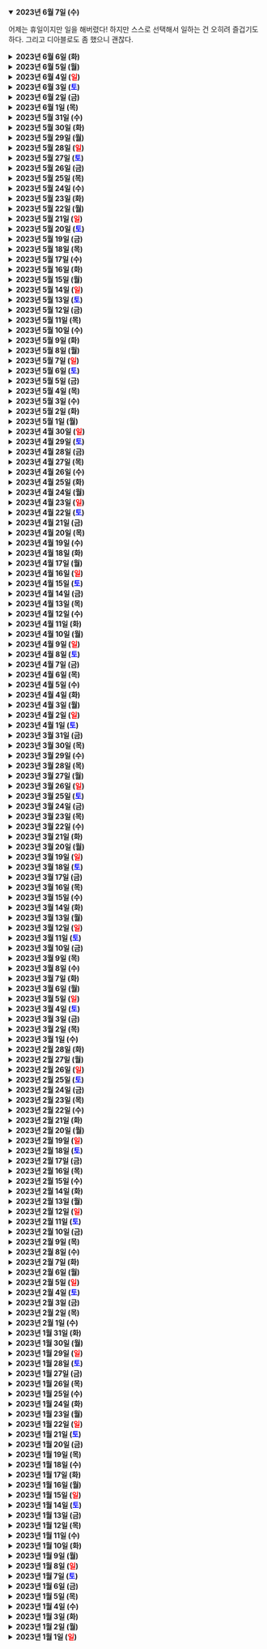 <details open>
    <summary><b>2023년 6월 7일 (수)</b></summary>
        <p>어제는 휴일이지만 일을 해버렸다! 하지만 스스로 선택해서 일하는 건 오히려 즐겁기도 하다. 그리고 디아블로도 좀 했으니 괜찮다.</p>
</details>
<details>
    <summary><b>2023년 6월 6일 (화)</b></summary>
        <p>애플 WWDC 2023 소감</p>
        <ol>
            <li>macos Sonoma가 가장 기대된다. 바탕화면에 위젯을 깔아놓을 수 있다니 드디어 바람이 이루어졌다!</li>
            <li>iOS와 iPad 모두 위젯 기능이 크게 강화되었다. 이제 기기에서 앱을 실행하는 일이 점점 사라지고, 위젯으로 바로바로 해결하는 것이 대세로 가는 듯. 필요한 기능만 쏙쏙 골라 개인화하는 형태가 자리 잡고 있다.</li>
            <li>VisionPro에 대해서는 아직 잘 모르겠다. 아마 애플워치와 비슷한 길을 걷게 되지 않을까? 멋지고, 갖고 싶고 매력적이지만, 정작 필요하지는 않은 제품. 그래도 기대는 된다.</li>
            <li>맥북에어 15인치 모델은... M2칩+가성비인 점이 끝내주지만 15인치는 들고 다니기 너무 크다.</li>
            <li>애플워치와 애플TV는 원래 안 쓰는 제품들이니 패스.</li>
            <li>에어팟의 적응형 오디오가 신기하다. 자전거 벨소리 같이 '들어야하는' 소리는 들리고, 송풍기 소리처럼 듣기 싫은 소리는 차단해준다. 마법!</li>
            <li>M2 울트라칩은 분명 괴물 of 괴물이겠지? 언젠가 한 번 경험해보고 싶기는 하다. 거의 1,000만 원 가까이 써야 하지만.</li>
        </ol>
</details>
<details>
    <summary><b>2023년 6월 5일 (월)</b></summary>
        <p>🎮 스트리트파이터 6 - 주말 내내 신나게 즐겼다. 스트리트파이터2 시리즈 이후로 가장 대중적이면서도 긴장감 넘치는 작품이지 않을까 싶다!</p>
        <ol>
            <li>근본 캐릭터 8명이 모두 등장하는 것이 마음에 든다. 새 디자인도 과거가 그립지 않을 정도로 잘 만들어졌다.</li>
            <li>새 캐릭터들도 개성 넘친다. 특히 마리사라는 캐릭터가 유니크하고 멋지다.</li>
            <li>힙합 음악을 메인 장르로 택한 것은 탁월했다. 그라피티 테마도 어울린다.</li>
            <li>대전하는 맛이 감칠맛 난다. '이해하기 쉽지만 숙련되기는 어려운'을 높은 완성도로 구현해냈다.</li>
            <li>시각효과, 음향, 연출이 모두 적절하다. 대전 상황을 전혀 방해하지 않는다.</li>
            <li>과거의 유산을 한 단계 끌어올린 작품 중 최고의 모범사례가 아닐까?</li>
        </ol>
</details>
<details>
    <summary><b>2023년 6월 4일 (<text style="color:red">일</text>)</b></summary>
        <p>📖 디커플링 - 세상을 뒤엎는 건 기술이 아니라 비즈니스 모델이라는 점. 그리고 늘 고객의 욕구를 들여봐야한다는 점을 되짚어 주는 책.</p>
</details>
<details>
    <summary><b>2023년 6월 3일 (<text style="color:blue">토</text>)</b></summary>
        <p>다같이 모여 하하호호하는, 하지만 그 이상의 의미는 없는 관계는 조금씩 줄이고 있다. 나는 단순히 친한 사람들을 원하지 않는다. 함께 발전하는 부족(部族)을 원한다.</p>
        <p>주변에 그런 사람들이 거의 없지만 있긴 하다. 그들과의 관계를 더욱 단단히 하고 싶다. 그러기 위해 필요한 것은 더 자주 만나는 것이 아니다. 늘 발전하려고 노력할뿐만 아니라, 서로의 개성에서 끊임없이 배우려는 사람이어야만 한다. 정과 익숙함만으로는 안 된다. 서로를 오그라들 정도로 솔직하게 격려하고 지적해야한다.</p>
</details>
<details>
    <summary><b>2023년 6월 2일 (금)</b></summary>
        <ol>
            <li>더워!!! 벌써...?</li>
            <li>게임도 좋지만... 일단 내일은 등산!</li>
        </ol>
</details>
<details>
    <summary><b>2023년 6월 1일 (목)</b></summary>
        <p>스트리트파이터6, 디아블로4를 구입했다. 6월은 게임 좀 하겠구만.</p>
</details>
<details>
    <summary><b>2023년 5월 31일 (수)</b></summary>
        <p>업무 실수로 인해 대표에게 혼이 났는데, 과거만큼 마음에 상처가 되지 않았다. 조코 윌링크가 말한 극한의 오너십, 데이비드 고긴스의 Get the fuck over it, move past it을 떠올리며 개인적인 공격으로 받아들이지 않으려 하니 큰 도움이 되었다.</p>
        <p>그냥 뭔가가 잘못된 것이고, 난 그 잘못을 수정했고, 다음 업무로 넘어가면 되는거다.</p>
</details>
<details>
    <summary><b>2023년 5월 30일 (화)</b></summary>
        <p>🎬 크리드 - 나는 영화 '록키'를 보고 자란 세대가 아니지만, 그런 내가 봐도 충분히 즐길 수 있는 작품이었다. 중간에 유치장 장면에서는 눈물도 꽤 났다. 감동적이고 깔끔한 복싱 영화. '록키' 설정을 조금 알고 보면 더 재밌다.</p>
        <p>🎬 무사 쥬베이 - 순수 엔터테인먼트. 심플한 스토리와 액션이 딱 좋았다.</p>
</details>
<details>
    <summary><b>2023년 5월 29일 (월)</b></summary>
        <ol>
            <li>어제는 6시간 이상 운전하여 집에 왔다. 비와 안개가 자욱한 도로였지만, 전혀 긴장되지 않았다. 렌트카 반납도 무사히했고, 모든게 깔끔.</li>
            <li>비가 오기 전에 달리고 오자.</li>
            <li>오늘은 글을 쓰고 그림을 그리자. 가계부를 정리하자.</li>
            <li>영화를 몇 개 봐야겠다.</li>
        </ol>
</details>
<details>
    <summary><b>2023년 5월 28일 (<text style="color:red">일</text>)</b></summary>
        <p>어제는 강행군이었다.</p>
        <ul>
            <li>약 2시에 함안 무진정 호수에 도착. 주차대란으로 정신 나갈뻔.</li>
            <li>본격 축제는 7시 시작이어서 약 5시간을 보내야하는 상황. 책을 가져가서 다행이었음.</li>
            <li>푸드트럭 줄의 기본 대기시간이 30분이라 기회는 그냥 1번 뿐이었다. 아이스아메리카노, 아이스 히비스커스, 소떡소떡.</li>
            <li>화장실 줄도 30분~1시간 대기여서 그냥 포기.</li>
            <li>날씨는 다행히 선선한 바람이 부는 흐린 날이라, 낙화놀이를 보기엔 이상적이었다.</li>
            <li>7시 예정인 낙화놀이가 5시 시작으로 변경됨. 사람이 워낙 많이 몰려 안전사고가 일어날까봐 내린 조치였다.</li>
            <li>낙화놀이는 불씨가 떨어지는 걸 즐기는 축제라, 해가 떨어지고 어두워야 예쁘다. 그러나 안전사고를 우려해 5시부터 점화를 시작.</li>
            <li>덕순이와 나의 위치는 언덕위 좁은 공간. 모두가 콩나물 시루였다.</li>
            <li>그러다 밝은 대낮의 낙화놀이는 역시 좀 아니라고 느꼈는지, 점화를 중단하고 7시에 재개하겠다는 발표가 있었음. 일부는 허탈, 일부는 환호. 나의 기분도 반반이었음.</li>
            <li>7시까지 콩나물 시루상태 지속. 중간에 앉기는 했지만 정말 좁았다.</li>
            <li>7시즈음하여 점화 시작. 점화해야할 낙화가 워낙 많아 불을 다 붙이는데만 1시간 가까이 걸렸다.</li>
            <li>불씨가 떨어지는 게 보이기는 하는데 엄청 미미하여 '뭐지?' 같은 불안감 엄습.</li>
            <li>하지만 점화하는 아저씨들이 어리둥절하는 모습을 보이지 않았기 때문에 일단 믿음.</li>
            <li>8시가 넘어가고 어둑어둑해지자 낙화놀이의 아름다움이 보이기 시작. 불씨가 꽃가루처럼 날아가기도 하고, 파도처럼 넘실대기도 한다.</li>
            <li>시간이 지나면서 무진정 호수 일대가 파도치는 불씨로 꽉 차게 된다. 장관. 아름다웠다. 닥터 스트레인지가 포털을 열 때 생기는 불씨들이 호수 전체를 뛰어다니는 모습.</li>
            <li>다리도 아프고 목도 마른 상태였지만, 불꽃의 파도에 몰입했다. 기다린 보람이 있었다.</li>
            <li>9시즈음 행사 종료. 다행히 안전사고 없이 무사히 마무리되었다.</li>
            <li>드디어 화장실 타임. 주차해놓은 함안역까지 걸어가 화장실에 갔지만... 덕순이의 여자화장실 대기시간 30분. 남자화장실은 줄 없음.</li>
            <li>각자 화장실 해결하고 드디어 숙소로 출발했지만... 만 명이 넘는 인파가 주차장을 빠져나가려고 하니 당연히 지옥 정체.</li>
            <li>어찌어찌하여 밤 11시에 숙소 도착. 편의점에서 삼각김밥 사서 간단히 요기. 더운물 샤워로 피로회복.</li>
            <li>급한 업무 알림이 와서 슬랙 메시지 확인. 업무 시작.</li>
            <li>자정이 되서 업무 마무리.</li>
            <li>쓰러져 잠.</li>
        </ul>
</details>
<details>
    <summary><b>2023년 5월 27일 (<text style="color:blue">토</text>)</b></summary>
        <ol>
            <li>마산 바다의 짠내가 시큼하고 좋다.</li>
            <li>바다 보면서 아침도 먹고, 운동도 하자.</li>
            <li>Arc 브라우저의 신기능이 너무 파괴적이고 매력적이다. 'Make your own internet'이라니 문구 참 잘 지었다.</li>
        </ol>
</details>
<details>
    <summary><b>2023년 5월 26일 (금)</b></summary>
        <p>어제는 약 15시간 일한듯 싶다. 에너지를 모두 써버렸지만, 그래도 할 건 다 해냈다. 기쁘다. 오늘은 덕순이와 함안으로 여행을 간다.</p>
</details>
<details>
    <summary><b>2023년 5월 25일 (목)</b></summary>
        <p>사내도서관이 문을 닫아서 슬프다.</p>
</details>
<details>
    <summary><b>2023년 5월 24일 (수)</b></summary>
        <ol>
            <li>가디언즈 오브 갤럭시3 3회차를 봤는데, 역시나 재밌었다. 새롭게 발견하는 요소가 계속 있었다. 전혀 지루하지 않았다. 멋진 이야기.</li>
            <li>몰입하자. 몰입!</li>
            <li>내 안의 찌질한 모습에게 이름을 붙여줘야하는데 뭐라고 붙여야할지 고민 중.</li>
            <li>수염을 순방향으로 깎아보자.</li>
        </ol>
</details>
<details>
    <summary><b>2023년 5월 23일 (화)</b></summary>
        <p>돈의 역사에 대한 수업을 들었는데 꿀잼. 기본 회계도 꿀잼.</p>
</details>
<details>
    <summary><b>2023년 5월 22일 (월)</b></summary>
        <p>🎮 라이즈 오브 더 툼 레이더 - 클리셰로 가득한 게임인데 그 클리셰가 워낙 뛰어나게 엮여있어 지루할 틈이 없었다. 클리셰가 잘 작동하려면 '얼마나 실감 나느냐'가 핵심인 것 같다. 예측 가능한 이야기였지만 워낙 실감 나니 빠져들었다. 그리고 한국어 더빙인 점이 최고.</p>
</details>
<details>
    <summary><b>2023년 5월 21일 (<text style="color:red">일</text>)</b></summary>
        <p>달리기는 거의 5년 만인 듯?</p>
        <ul>
            <li>약 7km 뛴 것 같다.</li>
            <li>중간에 2분 정도 걷긴 했지만 할만했다!</li>
            <li>다음에는 허벅지 스트레칭 제대로 하고 달리면 더 괜찮을 듯.</li>
            <li>기록을 조금씩 줄여보자.</li>
        </ul>
</details>
<details>
    <summary><b>2023년 5월 20일 (<text style="color:blue">토</text>)</b></summary>
        <p>달리기 트레이닝을 조금씩 해볼 계획.</p>
</details>
<details>
    <summary><b>2023년 5월 19일 (금)</b></summary>
        <p>노카페인 챌린지를 함께할 동료를 한 명 얻었다. 같이 하니 모멘텀이 생겨 좋다.</p>
</details>
<details>
    <summary><b>2023년 5월 18일 (목)</b></summary>
        <p>반팔만 입고 다녀도 충분하다니!</p>
</details>
<details>
    <summary><b>2023년 5월 17일 (수)</b></summary>
        <p>어제는 숙취가 있어서 쉬엄쉬엄 일하려고 했는데 그럴 수 없었다. 역시 고통은 한꺼번에 몰아쳐야 제 맛.</p>
</details>
<details>
    <summary><b>2023년 5월 16일 (화)</b></summary>
        <p>정말 멋진 사람들. 크으.</p>
</details>
<details>
    <summary><b>2023년 5월 15일 (월)</b></summary>
        <p>나는 흐리고 으슬으슬한 정도의 날씨가 좋다. 하지만 이제 본격적으로 더워지려나보다.</p>
</details>
<details>
    <summary><b>2023년 5월 14일 (<text style="color:red">일</text>)</b></summary>
        <p>푹 잤다. 상쾌!!</p>
</details>
<details>
    <summary><b>2023년 5월 13일 (<text style="color:blue">토</text>)</b></summary>
        <p>📖 아날로그의 반격 - 디지털 만능주의인 현시점에서 읽으니 신선함이 가득. 사람이 아날로그를 벗어날 수 없는 것은, 사람 그 자체가 아날로그이기 때문이다. 디지털의 대부분은 아날로그의 시뮬레이션이다.</p>
        <ul>
            <li>아날로그 잡지는 디지털 잡지와 다르게 '완독의 충만감'과 '우연'을 제공한다. 옛날보다 쇠퇴할지언정 사라지지는 않을 것이다. 그리고 어떤 잡지는 크게 성장하고 있다.</li>
            <li>기성세대에게 필름 카메라는 그저 구시대의 유물이지만, 자라나는 세대에는 '사진을 찍으며 놀 수 있는 장난감'으로 받아들여진다.</li>
            <li>불완전성에는 매력이 있으며, 디지털에서는 이 매력을 찾아볼 수 없다.</li>
            <li>"디지털에 더 많이 노출된 세대일수록 디지털 테크놀로지에 매력을 덜 느꼈다." 어린 세대이니까 오히려 아날로그에서 신선함을 느낄 수 있다.</li>
            <li>아날로그에는 반드시 마찰이 발생하고, 마찰은 관계성을 낳는다. 관계성은 머신러닝과 알고리즘을 뛰어넘는다.</li>
            <li>디지털 시대의 사람들은 외롭다. 사람들은 친구도 원하지만 커뮤니티를 원한다. 오프라인에서 함께 웃고 떠들 수 있는 커뮤니티를 원한다.</li>
            <li>경제적 효과로만 보면 디지털이 아날로그를 늘 압도할 것이다. 하지만 정서면에서는 아날로그의 승리.</li>
            <li>아날로그의 단점은 그것이 무겁고, 공간을 차지하며 귀찮다는 것이다. 그것이 '해결해야 할 문제'라면 디지털 전환이 유리할 것이고, '느끼고 즐기고 싶은 것'이라면 아날로그 형태가 알맞을 것이다.</li>
        </ul>
        <p>나는 원래 아날로그 형태에 큰 가치를 두지 않던 사람이다. 아마 디지털의 힘과 속도에 매료되어서 그랬던 것 같다. 지금도 물건을 집에 들이는 것은 그다지 좋아하지 않는다. 공간을 차지하고 나의 정신을 흩트려놓는 것이 싫기 때문이다. 하지만 책은 웬만하면 종이 도서로 읽으려고 하며, 메모도 종이에 하는 것이 좋다(설령 이후에 디지털로 옮기더라도).</p>
        <p>디지털이냐 아날로그냐 분리해서 생각하는 것 자체가 무의미하다고 느낀다. 더 알맞은 형태로 활용하면 그만이다. 과거의 (디지털 만세를 외칠 때의) 모습을 반성한다. 둘은 공존할 수밖에 없으며 공존하는 것이 가장 좋다.</p>
</details>
<details>
    <summary><b>2023년 5월 12일 (금)</b></summary>
        <p>대한민국 PS 트로피 순위 1000위 안쪽으로 들어왔다! 그런데 1000위 안쪽으로 들어오니 확실히 순위 올라가는 게 점점 힘들어지고 있음.</p>
</details>
<details>
    <summary><b>2023년 5월 11일 (목)</b></summary>
        <ol>
            <li>찬물 샤워에 많이 익숙해졌다. 더 이상 덜덜 떨리지 않게 되었음. 다만 면도할 때는 따뜻한 물로 적신 다음에 해야 상처가 나지 않는다.</li>
            <li>어제는 무심코 커피를 한 잔 마셔버렸다. 다시 정신차린다.</li>
        </ol>
</details>
<details>
    <summary><b>2023년 5월 10일 (수)</b></summary>
        <p>🎬 엑스 마키나 - 개봉 당시에 보고 싶었지만 거진 10년이 지난 지금에서야 봤다. AI 시대인 지금의 눈으로 보면 SF적인 측면이 많지만, 그래도 생각할 거리는 있다. 그리고 엔딩에 씁쓸한 맛이 있어 마음에 들었다.</p>
</details>
<details>
    <summary><b>2023년 5월 9일 (화)</b></summary>
        <p>📖 어떻게 죽을 것인가 - 미국의 아툴 가완디라는 외과 의사가 쓴, 제목 그대로 어떻게 죽을 것인가에 대한 책. 제목만 보고 골랐는데, 예상외로 나에게 큰 감명을 주었고 배울 점이 많았다. '병은 무조건 고쳐야 하는 것이 아닐 수 있다'는 관점이 나에게 없었기 때문이다.</p>
        <ul>
            <li>현대 의학이 발전하면서, 갑작스럽게 죽음을 맞는 비율이 크게 줄었다.</li>
            <li>그러나 동시에, 병원 치료로 고통받으며 죽어가는 비율도 크게 늘었다.</li>
            <li>과연 온몸을 희생시켜 가면서까지 치료에 집착하다가 죽는 것이 올바른 방향인가에 대해 논의하는 책이다.</li>
            <li>단순히 '존엄사에 대해 찬성하는가 반대하는가'에 대한 문제가 아닌 것 같다. 약물이나 산소호흡기를 떼어 존엄사를 택하더라도, 그 존엄사까지 이르는 과정을 어떻게 만들어나갈 것인지도 생각해놓아야 한다.</li>
            <li>예를 들어 내가 걷기 힘들어하는 노인이라고 치자. 이 때, 강제로 휠체어에 앉혀 무릎을 보호할 것인가, 아니면 내 의지대로 걷다가 넘어져 무릎이 깨질 것인가? 의외로 후자를 선택하는 노인이 적지 않다는 것에 놀랐다.</li>
            <li>결국 우리는 늙어서도 삶에 대한 주도권을 놓고 싶지 않은 듯하다. 무릎이 깨지더라도 내 의지로 걷다가 깨지는 것은 감당할 수 있다는 것이다. 노인이라고 해서 (안전이라는 명분 아래) 모든 걸 통제당하는 삶에 순응하리라는 생각은 맞지 않는 듯하다. 넋이 나간채로 오래 살기보다는, 짧더라도 의미 있고 보람차게 살고 싶은 듯하다.</li>
            <li>나 또한 같은 마음이다. 내 무릎은 나 스스로가 판단하고 계획해 보호하고 싶다. 역시 강제당하는 것은 싫다.</li>
            <li>큰 병에 걸렸을 때, 회복이 힘들다고 판단될 때 어떤 결단을 내릴 것인지 미리미리 정해놔야겠다는 생각이 들었다. 그렇지 않으면 우왕좌왕 당황하게 되며, 내가 원하는 방향과 정반대의 형태로 죽음을 맞이할 수도 있다.</li>
            <li>죽음과 관련된 이야기는 아니지만, 이 책을 읽고 나서 하나 깨달은 것이 있다. 다른 사람의 조언, 참견, 오지랖, 잔소리가 왜 그렇게 듣기 싫은지에 대한 이해다. 결국 삶의 주도권을 빼앗기기 싫은 것이다. 자율성을 침해받고 싶지 않은 것이다. 설령 내가 잘못된 방향으로 나가고 있을지언정, 그 주도권을 뺏기는 것만큼은 죽도록 싫은 것이다.</li>
            <li>옛날 만화영화의 악당들이 하나같이 '세계정복'을 외쳤던 것도, 어린이들이 그 목표에 대해 의문을 품지 않았던 것도 '내 마음대로 하고 싶다'라는 자율성은 본능적으로 납득되기 때문이 아닐까.</li>
            <li>그러니 남들에게 조언하는 것은 생각하는 것보다 더 조심스러워야 하는 행위라고 느꼈다. 조언을 하는 것도 그 조언을 받아들일 준비가 된 사람에게만 효과적일 것이다. 그렇지 않은 사람에게 남들의 조언은 '내 자율성을 침해하는 행위' 그 이상 그 이하도 아닐 것이다.</li>
        </ul>
</details>
<details>
    <summary><b>2023년 5월 8일 (월)</b></summary>
        <p>게임에 '요약 플레이' 기능을 넣으면 어떨까 생각해 봤다. 아이디어를 정리해서 각각 브런치와 레딧에 업로드했고, 덕순이에게는 대면으로 설명을 해봤다. 브런치에서는 좋아요가 여러 개 달린 것 외에는 큰 반응은 없다. 레딧에서는 '정말 바보 같은 아이디어네'라는 댓글이 2개 달렸다. 덕순이는 이 아이디어를 무척 좋아했으며, 기꺼이 돈을 낼 의사가 있음을 밝혔다.</p>
        <p>'요약 플레이' 기능을 탑재하는 게임들이 몇 년 안에 나올 것 같은 예감이 든다.</p>
</details>
<details>
    <summary><b>2023년 5월 7일 (<text style="color:red">일</text>)</b></summary>
        <ul>
            <li>어제는 예정에 없었지만 가디언즈 오브 갤럭시 vol. 3를 두 번째로 봤다. 2회차임에도 불구하고 또다시 눈물이 그렁그렁.</li>
            <li>머리를 깎자.</li>
            <li>부모님들과 점심식사.</li>
            <li>물을 많이 마시자.</li>
        </ul>
</details>
<details>
    <summary><b>2023년 5월 6일 (<text style="color:blue">토</text>)</b></summary>
        <p>오늘은...</p>
        <ul>
            <li>글을 쓰자.</li>
            <li>그림을 그리자.</li>
            <li>분리수거를 하자.</li>
            <li>여행 계획을 세우자.</li>
        </ul>
</details>
<details>
    <summary><b>2023년 5월 5일 (금)</b></summary>
        <ol>
            <li>오늘은 쉬는 날! 친구들과 막걸리 먹기로 했...으나 비가 많이 온다고 해서 취소.</li>
            <li>🎬 가디언즈 오브 갤럭시 VOL. 3 - 명작까지의 느낌은 아니었지만, 그래도 '이게 마블이지' 정도의 느낌은 받을 수 있었다. 가오갤 시리즈가 유쾌하고 감동이고 성대하게 잘 마무리되었다는 느낌. 그리고 로켓의 과거 이야기가 가슴을 팍 찔렀다.</li>
        </ol>
</details>
<details>
    <summary><b>2023년 5월 4일 (목)</b></summary>
        <ol>
            <li>이제 아침 샤워는 찬물이다.</li>
            <li>규율이 핵심이다.</li>
        </ol>
</details>
<details>
    <summary><b>2023년 5월 3일 (수)</b></summary>
        <p>형이 적극적으로 다양한 즐거움을 찾아다니는 사람이 되어 좋다.</p>
</details>
<details>
    <summary><b>2023년 5월 2일 (화)</b></summary>
        <ol>
            <li>종합소득세 신고 완료.</li>
            <li>다음은 노카페인 챌린지 간다.</li>
        </ol>
</details>
<details>
    <summary><b>2023년 5월 1일 (월)</b></summary>
        <p>🎮 호라이즌 포비든 웨스트: 버닝 쇼어스 - 호라이즌2의 DLC. 그래픽이 너무 아름다웠고, 탐험의 재미가 쏠쏠했다. 빌런 스토리는 좀 뻔해서 지루했다. 캐릭터들은 현실감이 넘치는 대신 (캐릭터로서의 과장성이 부족해서인지) 매력도는 높지 않았다. 적당히 즐거웠음!</p>
</details>
<details>
    <summary><b>2023년 4월 30일 (<text style="color:red">일</text>)</b></summary>
        <ul>
            <li>오래된 서류와 명함은 버린다. 중요한 서류라면 스캔해놓는다.</li>
            <li>받은 청접장들도 정리한다.</li>
            <li>사서 즐겁게 읽었지만 더 이상 와닿지 않는 책들은 판매한다.</li>
            <li>사용하지는 않지만 괜찮은 전자제품은 모두 팔아버린다.</li>
            <li>팔기도 버리기도 애매한 잡동사니는 한 가방에 담아 당근마켓에 무료로 나눔한다.</li>
            <li>버리기 아깝지만 절대 먹지 않는 것들은 버린다. 제품 포장되어 있는 녀석들은 당근마켓에 무료로 나눔한다.</li>
            <li>필요 이상으로 많은 소모품(물티슈 등)은 당근마켓에 무료로 나눔한다.</li>
            <li>더 이상 몸에 맞지 않는 옷들은 정리한다.</li>
            <li>선물로 받았는데 절대 사용하지 않거나, 더 이상 감흥이 없는 것들은 (충분히 즐겼으니) 미련없이 버린다.</li>
            <li>사용하지 않지만 멀쩡한 옷걸이들은 세탁소에 갖다준다.</li>
            <li>휘갈긴 메모 중에 쓸만한 것들은 디지털로 옮기고, 나머지는 버린다.</li>
        </ul>
</details>
<details>
    <summary><b>2023년 4월 29일 (<text style="color:blue">토</text>)</b></summary>
        <p>🎮 Lara Croft GO - 툼레이더 시리즈의 주인공 라라 크로프트를 중심으로 하는 퍼즐게임(?). 바둑판처럼 짜여진 스테이지에서 머리를 써서 퍼즐을 풀어내 유물을 찾아내는 게임이다. 소소하게 재밌었음.</p>
</details>
<details>
    <summary><b>2023년 4월 28일 (금)</b></summary>
        <p>"정체가 불쾌한만큼 동적인 것은 매력적이다."</p>
</details>
<details>
    <summary><b>2023년 4월 27일 (목)</b></summary>
        <p>좋은 사람과 이야기하면서 힘을 얻었다.</p>
</details>
<details>
    <summary><b>2023년 4월 26일 (수)</b></summary>
        <p>📖 모르면 치과 마케팅 절대 하지마라! - </p>
        <p>제목 어그로에 끌려 읽은 책. 치과 마케팅은 다른 마케팅이랑 어떻게 다른가에 대한 의문이 조금 풀렸다.</p>
        <ul>
            <li>병원도 온라인 마케팅은 무조건 해야 한다. 모든 환자들은 병원을 가기 전에 검색한다.</li>
            <li>병원 광고에 대한 규제는 생각보다 까다롭다. 예를 들어 병원 방문 후기는 OK지만, 시술 후기는 규제에 걸린다. 병원 방문 포스팅에서 정작 시술 이야기는 안 하고 '인테리어가 깔끔해요' '원장님이 친절하세요' 같은 이야기만 하는 것은 이 이유 때문.</li>
            <li>치과에게 있어 어린이는 장기 매출원(계속 같은 치과 다님), 노인은 대형 매출원(임플란트)</li>
            <li>아파트 엘리베이터 거울 광고가 의외로 꿀이다. 주민의 48%가 '거울 광고를 본다'라고 답한 설문조사가 있다.</li>
            <li>SNS도 좋지만 그래도 국내는 아직 블로그 마케팅이 꼭 필요하다.</li>
            <li>병원 이름이 (신뢰성이 담긴 정보와 함께) 최대한 많이 노출되면 최고.</li>
            <li>그러나 원장님 자체가 (유튜브 채널, 인스타, TV 출연 등을 통해) 브랜드가 되면 더 최고.</li>
            <li>의사들도 마케팅 공부해야 하는 시대다.</li>
        </ul>
</details>
<details>
    <summary><b>2023년 4월 25일 (화)</b></summary>
        <ol>
            <li>호라이즌2 DLC 하기.</li>
            <li>봄 알레르기 때문에 안과 진료 받은 것 보험 처리하기.</li>
            <li>책 읽기.</li>
            <li>"Who's gonna carry the boats... and the logs!?"</li>
        </ol>
</details>
<details>
    <summary><b>2023년 4월 24일 (월)</b></summary>
        <p>🎬 영화 테트리스 - 예상치 못한 내용으로 가득한 작품. 테트리스는 미국의 자본주의와 소련의 공산주의가 크게 충돌하던 1980년대에 개발된 소련제 게임이다. 소련에서 만들어졌기 때문에 테트리스는 단순히 게임 상품이 아니었다. '국가의 지식이자 재산'이었다. 따라서 이를 해외에 판매하는 것은 국가가 개입되지 않으면 안 되는 일이었고, 영화는 이 게임의 판매권을 두고 둘러싼 온갖 역경, 배신, 거짓말, 정치를 다룬다. 동시에 게임에 대한 사랑과 순수함도 보여준다.</p>
        <p>게임 자체보다는 판매권에 대한 이야기가 주를 이루지만, 그래도 흥미진진하고 스릴 있고 쾌감이 있었다. 리스크를 감수하면서까지 무언가에 올인하는 모습은 언제 봐도 멋지다.</p>
</details>
<details>
    <summary><b>2023년 4월 23일 (<text style="color:red">일</text>)</b></summary>
        <p>📖 비상식적 성공 법칙 - 깨달음을 얻은 친구가 선물해 준 책. 기존 자기 계발서와는 조금 다르다. 더 현실적이고, 손에 잡히고, 알아먹기 쉽다.</p>
        <ul>
            <li>저자는 성공을 위해 악의 에너지가 필요하다고 한다. 여기에 내 해석을 더해보자면 '악이여도 상관없다'가 더 맞는 것 같다. 어쨌든 돈을 벌려면 에너지가 필요하고, 자기 검열을 하기에는 시간이 없다.</li>
            <li>이루어야 할 일, 해야 할 일은 글로 적어야 한다. 그렇지 않으면 행동하지 않게 되고 이루어지지 않는다. 세세한 것까지 다 써놔야 한다.</li>
            <li>자기 자신에게 직함을 부여하는 방법이 신선했다. '슈퍼 좋은 남편'이라고 마음속에 직함을 설정해 놓으면, 실제로 그 직함에 맞춰 아내에게 잘하게 된다는 이론이다. 정장을 입으면 티셔츠를 입었을 때보다 행동거지에 더 신경 쓰게 된다는 이야기와 일맥상통하는 듯.</li>
            <li>고자세 영업 이야기도 와닿았다. 실천하기는 힘든 영역이지만. NO인지 YES인지 빨리 판단하고 결정하는 것이 중요하다.</li>
            <li>돈에 대한 죄악감을 없애야 한다는 내용에 공감한다. 사실 돈뿐만이 아니다. 내가 해야 하는 것과 감정은 별개로 관리해야 한다. 해야 할 일은 해야 한다. 하기 싫어도 해야 하고 불편해도 해야 한다. 해야 한다면 해야 한다.</li>
            <li>'완벽한 건 없다'는 이야기에 100% 공감한다. 예전에 읽은 책에서 '완벽하게 만들어봤자 남들은 완벽하다고 느끼지 않는다'는 내용이 있었다. 결국 자기만족이라는 이야기였고, 그것이 항상 더 나은 결과를 보장하지 않는다는 내용이었다. 그럴 바엔 70~80점짜리 결과물을 팍팍 내놓는 쪽이 잘 될 확률이 높다.</li>
        </ul>
</details>
<details>
    <summary><b>2023년 4월 22일 (<text style="color:blue">토</text>)</b></summary>
        <p>어제는 영감 넘치는 하루였다. 깨달음을 얻은 친구에게 기쁜 마음을 담아 박수.</p>
</details>
<details>
    <summary><b>2023년 4월 21일 (금)</b></summary>
        <ol>
            <li>20대 때 함께 열심히 일했던 동료들과 만났다. 여전히 밝고 의욕 넘치는 사람들이라 좋다. 귀찮아서 미루는 사람들이 아니라 좋다.</li>
            <li>내가 10년 전에 가르쳤던 내용을 기반으로 성장한 사람을 보니 뿌듯하다.</li>
            <li>다행히 1차에서 멈췄다!</li>
        </ol>
</details>
<details>
    <summary><b>2023년 4월 20일 (목)</b></summary>
        <p>내가 귀국 후 가장 잘한 것 중 하나가 알뜰폰 요금제를 쓰기 시작했다는 것이다. 알뜰폰의 진화와 혜택이 대단하다.</p>
</details>
<details>
    <summary><b>2023년 4월 19일 (수)</b></summary>
        <p>🎬 머니 샷: 폰허브를 말하다 - 포르노 산업에는 생각보다 많은 이해관계자들이 얽혀있고, 각자 의견이 상충하고 있다는 점이 흥미로웠다. 그렇기에 문제해결이 특히 어렵다.</p>
</details>
<details>
    <summary><b>2023년 4월 18일 (화)</b></summary>
        <p>📖 영화를 빨리 감기로 보는 사람들 - 우리의 일상과 매우 맞닿아 있는 주제를 데이터와 인터뷰로 해석해 주어 큰 도움이 된 책.</p>
            <ul> 
                <li>정리영상, 배속감상, 건너뛰면서 보기 등 새롭게 등장한 시청 습관을 해석하고 탐구하는 내용.</li> 
                <li>나는 이렇게 많은 이들이 정리 영상과 배속감상으로 '작품을 원래 속도로 처음부터 끝까지 보는 것'을 대체하고 있는지 몰랐다. 일상다반사인 듯.</li> 
                <li>젊은 층 위주로 퍼진 습관이지만, 고 연령층도 안 하는 것은 아니다.</li>
                <li>덕질 문화가 퍼진 이유도 흥미로웠다. '개성 있는 사람이 되어야 한다'는 압박이 모두에게 작용하는 듯하다. 특히 SNS에서 내가 어떤 사람인지 한 방에 전달되어야 하는 환경에서는 더욱 그렇다. 인터넷이라는 공간에서 하나의 캐릭터가 되어야한다는 의식이 존재하는 듯.</li> 
                <li>작품에 대한 스포일러나 위키문서를 (감상 전) 미리 확인하는 사람도 많다고 한다. 실패하거나 놀라고 싶지 않은 마음의 작용.</li> 
                <li>나는 '귀멸의 칼날'을 보면서 굳이 대사로 일일이 설명해 주는 장면이 많아 거슬렸었는데, 그것도 다 이유가 있었다.</li> 
                <li>키워드는 '가성비'와 '소속감'.</li>
                <li>단순히 젊은 세대에게 일침을 날리는 것이 아닌, 왜 이런 습관이 등장했고 앞으로는 어떡할 것인지를 고민하는 내용이라 좋았다.</li> 
                <li>두껍지 않아서 읽기 좋다. 추천!</li>
            </ul>
</details>
<details>
    <summary><b>2023년 4월 17일 (월)</b></summary>
        <p>🎬 Beef 성난 사람들 - 웃긴 드라마 같아 보이길래 가볍게 시작했다가 예상치 못한 전개, 반전, 깊은 내용 등으로 놀라움이 계속되었다. 2023년을 사는 현재 시점에서 생각해볼 점이 많다.</p>
</details>
<details>
    <summary><b>2023년 4월 16일 (<text style="color:red">일</text>)</b></summary>
        <p>🎬 존 윅 4 - 영상미만으로도 눈돌아가는데, 시원시원한 액션이 너무 좋았다. 특히 도니 옌 캐릭터의 총+지팡이 액션이 끝내줬음.</p>
</details>
<details>
    <summary><b>2023년 4월 15일 (<text style="color:blue">토</text>)</b></summary>
        <ol>
            <li>하기 싫은 것과 해야하는 것을 분리한다.</li>
            <li>쿨병은 좋지 않다.</li>
            <li>황사 때문인가 눈이 종종 가렵다. 오늘 내리는 비가 황사 좀 씻어줬으면 좋겠다.</li>
        </ol>
</details>
<details>
    <summary><b>2023년 4월 14일 (금)</b></summary>
        <p>AutoGPT를 설치해서 써봤는데, 좀 충격.</p>
</details>
<details>
    <summary><b>2023년 4월 13일 (목)</b></summary>
        <p>오랜 인연의 친구가 한국에 놀러온다. 정말 오랜만에 서울 관광 좀 해야할듯.</p>
</details>
<details>
    <summary><b>2023년 4월 12일 (수)</b></summary>
        <p>📖 「気にしすぎな人クラブ」へようこそ - 굳이 직역하자면 '과민한 사람 클럽에 어서오세요' 정도겠지? 일본 여행 중 표지가 재밌어보여 산 책인데, 4컷만화가 섞여있는 구성이라 가볍게 읽기 좋았다. 역시 생각은 좀 덜 해도 된다. 저자가 오사카 출신이던데, 시끌벅적한 오사카 문화에서 자라느라 고생 좀 했을 것 같다.</p>
</details>
<details>
    <summary><b>2023년 4월 11일 (화)</b></summary>
        <p>아침에 공원 산책을 하니 기분도 좋아지고 일도 잘 된다.</p>
</details>
<details>
    <summary><b>2023년 4월 10일 (월)</b></summary>
        <p>📖 Never Finished - 데이비드 고긴스는 최고다. 그는 입으로 가르치지 않고 행동으로 보여준다. 그의 존재를 알게 되어 감사하다. 그 덕분에 자신감을 갖고 40대를 준비할 수 있을 것 같다.</p>
</details>
<details>
    <summary><b>2023년 4월 9일 (<text style="color:red">일</text>)</b></summary>
        <p>매뉴얼을 작성할 줄 아느냐 모르느냐는 은근 중요한 차이인 듯.</p>
</details>
<details>
    <summary><b>2023년 4월 8일 (<text style="color:blue">토</text>)</b></summary>
        <p>[디모데후서 1:7] 하나님이 우리에게 주신 것은 두려워하는 마음이 아니요 오직 능력과 사랑과 절제하는 마음이니</p>
</details>
<details>
    <summary><b>2023년 4월 7일 (금)</b></summary>
        <p>한 9시간 기절한 뒤 회복!</p>
</details>
<details>
    <summary><b>2023년 4월 6일 (목)</b></summary>
        <p>도쿄에서 좋은 추억 만들고 왔다. 다시 힘내서 일상으로 돌아오는 중. 일단 커피 한 잔 하자.</p>
</details>
<details>
    <summary><b>2023년 4월 5일 (수)</b></summary>
        <p>센다기 근처의 미사키라는 술집에서 한 잔 했는데, 손님이 우리밖에 없었다. 덕분에 사장님이랑 한참 떠들 수 있어서 즐거웠다. 음식도 훌륭했고. 취경(酔鯨・すいげい)이라는 술을 추천해주셔서 마셨는데 깔끔했음.</p>
</details>
<details>
    <summary><b>2023년 4월 4일 (화)</b></summary>
        <p>사람들 참 다양하게 산다.</p>
</details>
<details>
    <summary><b>2023년 4월 3일 (월)</b></summary>
        <p>어제의 즐거움 정리</p>
        <ol>
            <li>아침에 로비에서 조용히 일하며 몰입하는 것이 즐거웠다.</li>
            <li>오다이바의 유니콘 건담 실물을 봤다. 변신쇼도 봤다. '거대하다'는 느낌이 팍팍 전달되었음.</li>
            <li>EVO 대회가 풍성했다. 혼자서 방송을 보는 것과 다 같이 응원하며 보는 것은 느낌이 완전히 다르다.</li>
            <li>"잇~~떼미마쇼~~~!"로 유명한 격투게임 캐스터 Aru의 목소리를 현장에서 들었다. 격투게임에 딱 맞는 내용의 코멘트와 목소리가 찰떡궁합</li>
            <li>철권의 샤넬 선수를 만나서 사진을 찍었다. 기쁨.</li>
            <li>연어구이 정식, 생맥주, 닭꼬치구이 모두 맛있었다. 얻어먹어서 더 맛있었다. 술자리를 마무리하는 의미로 라면까지 먹었다. 과한 식탐이었지만 먹는 재미는 일품이었음.</li>
        </ol>
</details>
<details>
    <summary><b>2023년 4월 2일 (<text style="color:red">일</text>)</b></summary>
        <p>오늘의 일정:</p>
        <ol>
            <li>아침 정식 먹으러 가기.</li>
            <li>오다이바의 유니콘 건담 보러 가기.</li>
            <li>Evo Japan이라는 격투게임 대회를 구경하러 갈 예정. 세계최고의 철권 선수인 무릎(Knee) 선수가 우승하는 모습을 보고 싶었지만, 그는 안타깝게도 16강에서 떨어졌다. 응원할 선수가 없어져 약간 탈력.</li>
            <li>일본에 사는 친한 형과 만나 저녁 술자리.</li>
        </ol>
</details>
<details>
    <summary><b>2023년 4월 1일 (<text style="color:blue">토</text>)</b></summary>
        <p>일본에 왔다. 여기도 벚꽃이 예쁘다.</p>
</details>
<details>
    <summary><b>2023년 3월 31일 (금)</b></summary>
        <p>일의 폭풍은 한꺼번에 몰아쳐서 온다. 이건 정말 아무리 시간이 지나도 불변인 듯.</p>
</details>
<details>
    <summary><b>2023년 3월 30일 (목)</b></summary>
        <p>어제는 강행군이었다. 다행히 모든 것이 계획대로 잘 흘러갔고, 잠도 푹 잤다. 다시 일상.</p>
</details>
<details>
    <summary><b>2023년 3월 29일 (수)</b></summary>
        <p>🎮 스타워즈 제다이: 오더의 몰락 - 제다이 기사가 되어 제국에 대항하는 이야기. 전투와 탐험이 재밌었다. 스타워즈 세계관을 마음껏 돌아다닐 수 있다는 것도 해방감이 있었다. 스토리가 조금 유치했지만, 스타워즈는 그 유치한 맛이 좋은 듯.</p>
</details>
<details>
    <summary><b>2023년 3월 28일 (목)</b></summary>
        <p>내 할 일이나 잘하자.</p>
</details>
<details>
    <summary><b>2023년 3월 27일 (월)</b></summary>
        <ol>
            <li>쉬운 건 저렴하다.</li>
            <li>집 앞 벚꽃이 예쁘다.</li>
        </ol>
</details>
<details>
    <summary><b>2023년 3월 26일 (<text style="color:red">일</text>)</b></summary>
        <p>감동을 주는 결과물을 만들어내는 사람들은 정말 멋지다.</p>
</details>
<details>
    <summary><b>2023년 3월 25일 (<text style="color:blue">토</text>)</b></summary>
        <p>🎬 스즈메의 문단속 - 예쁘 그림, 멋있는 연출, 감동주는 이야기.</p>
</details>
<details>
    <summary><b>2023년 3월 24일 (금)</b></summary>
        <ol>
            <li>중간이 없어지고 있는 느낌이 거의 매주 새로고침되는 3월.</li>
            <li>글 기고하는 사람들과 모여 이런저런 이야기를 할 기회가 있었는데, 아주 유익했다. 배울 점 많은 똑똑한 사람들이었다.</li>
            <li>페이커 데뷔 10주년 광고판을 봤다. 페이커한테도 배울 점이 많다.</li>
            <li>"It's about the journey not the destination" 조금 오그라드는 말일 수 있지만 지금의 내게 꼭 필요했던 말. 우연이지만 들을 수 있어 큰 도움이 된다.</li>
            <li>월급날!</li>
        </ol>
</details>
<details>
    <summary><b>2023년 3월 23일 (목)</b></summary>
        <p>오랜만의 출근. 출근해서는 점심을 뭐 먹을지가 매번 고민이다.</p>
</details>
<details>
    <summary><b>2023년 3월 22일 (수)</b></summary>
        <p>단순한게 제일 어렵다.</p>
</details>
<details>
    <summary><b>2023년 3월 21일 (화)</b></summary>
        <p>오늘은 양고기를 먹는다.</p>
</details>
<details>
    <summary><b>2023년 3월 20일 (월)</b></summary>
        <p>성수동을 처음 가봤는데 멋이 가득했다. 그만큼 비싸기도 했다. 여행한 기분.</p>
</details>
<details>
    <summary><b>2023년 3월 19일 (<text style="color:red">일</text>)</b></summary>
        <p>원고 썸네일을 달리2로 열심히 생성했지만 마음에 들지 않았다. 시험 삼아 미드저니로 해보니 한 방에 해결됐다. 너무 차이 나서 조금 놀람.</p>
</details>
<details>
    <summary><b>2023년 3월 18일 (<text style="color:blue">토</text>)</b></summary>
        <p>전세빚을 다 갚았다! 상쾌하다.</p>
</details>
<details>
    <summary><b>2023년 3월 17일 (금)</b></summary>
        <p>Arc라는 새로운 브라우저를 써보고 있었는데 이 놈은 정말 마음에 든다. 프로덕트에 스며든 애정이 화면 너머로 느껴질 정도.</p>
</details>
<details>
    <summary><b>2023년 3월 16일 (목)</b></summary>
        <p>미팅도 운동도 없는 하루!</p>
</details>
<details>
    <summary><b>2023년 3월 15일 (수)</b></summary>
        <p>생산성 툴이 또 한 바가지 쏟아져 내렸다. 공부해야지.</p>
</details>
<details>
    <summary><b>2023년 3월 14일 (화)</b></summary>
        <p>마지막 추위인가? 춥다~</p>
</details>
<details>
    <summary><b>2023년 3월 13일 (월)</b></summary>
        <p>🎬 사우스파크 시즌 25 - 사우스파크를 티빙에서 볼 수 있다니 정말 격세지감이다. 여전히 바보 같은 이야기 투성이인데, 사회풍자가 기가 막혀서 덕순이와 한참을 웃었다.</p>
</details>
<details>
    <summary><b>2023년 3월 12일 (<text style="color:red">일</text>)</b></summary>
        <p>📖 Shape Up - Basecamp에서 발간한 e북/웹 콘텐츠. 서비스를 만드는 것에 대해 곱씹을 점이 많다. '너무 구체적이지도 않으면서 너무 모호하지도 않게'라는 철학이 유용해보인다.</p>
</details>
<details>
    <summary><b>2023년 3월 11일 (<text style="color:blue">토</text>)</b></summary>
        <p>Stable Diffusion으로 만든 'ANIME ROCK, PAPER, SCISSORS'라는 애니를 보았는데, 퀄리티가 대단했다. 중간중간 그림체의 일관성이 무너지는 순간이 있긴 했지만, 전체적으로 움직임이 부드러워서 그럭저럭 볼만했다. AI로 러프하게 만든 다음 인간 애니메이터가 다듬는 식이면 될 것 같았다. AI로 완성품을 만든다기보다는, 머릿속 아이디어를 빠르게 시각화해 콘셉트 테스트 속도를 올리는 용으로 딱 적절해 보였다.</p>
</details>
<details>
    <summary><b>2023년 3월 10일 (금)</b></summary>
        <p>오늘은 여기저기 볼일이 많아 서울로 고고!</p>
</details>
<details>
    <summary><b>2023년 3월 9일 (목)</b></summary>
        <p>공허가 판치는 시대에 자기 할 말 뜨겁게 뱉어내는 열정적인 모습을 보면 눈물이 다 난다.</p>
</details>
<details>
    <summary><b>2023년 3월 8일 (수)</b></summary>
        <p>운전을 거의 한 5시간 한 듯? 피곤하다!</p>
</details>
<details>
    <summary><b>2023년 3월 7일 (화)</b></summary>
        <p>어제는 정말 최고로 알차게 보낸 듯. 기계였다.</p>
        <ol>
            <li>아침 식사.</li>
            <li>일반 업무.</li>
            <li>운동 및 샤워.</li>
            <li>B형 간염 예방주사 맞기.</li>
            <li>일반 업무.</li>
            <li>게임.</li>
            <li>점심 식사.</li>
            <li>미팅 2건.</li>
            <li>코딩 업무.</li>
            <li>저녁 식사.</li>
            <li>설거지.</li>
            <li>부모님과 통화.</li>
            <li>글 마무리.</li>
            <li>급한 업무 해결.</li>
            <li>메일함 전부 비우기.</li>
            <li>게임.</li>
        </ol>
</details>
<details>
    <summary><b>2023년 3월 6일 (월)</b></summary>
        <p>최근 일에 매몰되어 있어서 그런지 기분이 좀 다운된 상태였다. 다행히 어제부터 조금씩 회복되고 있다. 나는 내 할 일 하면 되고 최선을 다하면 된다.</p>
</details>
<details>
    <summary><b>2023년 3월 5일 (<text style="color:red">일</text>)</b></summary>
        <p>어린애처럼 일단 해보기. 아무렇게나 만져보고 부셔보기. 일단 생각하지 말고 느낌만으로 접근해보기. 마시멜로 탑 게임에서 평균 어른들보다 높은 탑을 쌓아올린 어린애들을 기억하기.</p>
</details>
<details>
    <summary><b>2023년 3월 4일 (<text style="color:blue">토</text>)</b></summary>
        <p>눈치볼 것 없이 난 내 할 일 한다.</p>
</details>
<details>
    <summary><b>2023년 3월 3일 (금)</b></summary>
        <p>고구마 씻고 썰고 통에 넣는 작업이 세상에서 제일 귀찮다. 별 것도 아니지만.</p>
</details>
<details>
    <summary><b>2023년 3월 2일 (목)</b></summary>
        <p>회사 내에서 큰 프로젝트가 시작되는 날이라 정신 바짝 차려야한다.</p>
</details>
<details>
    <summary><b>2023년 3월 1일 (수)</b></summary>
        <p>3.1절 휴일에 내가 해야할 일은? 마감~</p>
</details>
<details>
    <summary><b>2023년 2월 28일 (화)</b></summary>
        <p>원래는 전세금대출을 갚을 생각이 없었는데(이율이 원체 낮았음), 쑥쑥 오르는 걸 보니 이제는 갚을 때가 온 것 같다.</p>
</details>
<details>
    <summary><b>2023년 2월 27일 (월)</b></summary>
        <p>가속노화를 막아야 한다. 잠을 규칙적으로 잘 자고, 쾌락적인 음식 최대한 피하고, 중독적인 디지털 콘텐츠 소비를 자제해야 한다. 과거에는 불편한 환경 덕분에(?) 몸의 자생력이 (100%는 아니더라도) 자동으로 가꾸어졌다. 하지만 이제는 몸을 파괴하는 것이 일상이고 예능이다. 나도 모르게 가꾸어질 일이 점점 줄어드니 알아서 챙기는 수밖에. 안 그러면 노화의 속도도 그 어느 세대보다 빨라진다.</p>
</details>
<details>
    <summary><b>2023년 2월 26일 (<text style="color:red">일</text>)</b></summary>
        <p>🎬 서치 2 - 반전의 반전의 반전으로 가득한 영화. 애플 기기 홍보 영화. 실감나는 긴장감이 계속 이어지는 영화.</p>
</details>
<details>
    <summary><b>2023년 2월 25일 (<text style="color:blue">토</text>)</b></summary>
        <p>📖 삶의 목적을 찾는 45가지 방법 - 뉴스에서도 여러번 소개된, ChatGPT를 활용해 단 7일만에 완성한 책. "AI는 인간을 이해하고 감동을 만들어 줄, 인생의 철학을 담은 책의 저자가 될 수 있을까?"라는 의문을 갖고 탄생한 작품. 출판사는 스노우폭스북스라는 곳이며, 기획은 사람, 글 쓰는 건 ChatGPT가 맡아 제작되었다. 편집도 최대한 AI의 느낌을 지우지 않기 위해 10% 이내만 했다고 한다. 궁금하니 사서 읽었는데, 결론부터 말하면 조금 실망스러웠다.</p>
        <ol>
            <li>책의 문장 구조가 단조롭고 단조롭다. "~해야한다" "~하라" 같은 문장이 줄줄이 이어진다. 영감을 준다기보다는 잔소리하는 느낌에 가까웠다.</li> 
            <li>재밌는 비유를 하거나, 역으로 질문을 하거나, 반전을 주는 재미가 없었다.</li>
            <li>공감을 주거나 예시/근거가 되는 내용이 빈약했다.</li>
            <li>가끔 말투가 바뀌는 게 귀여웠다. (예: "~이다"라고 하다가 "~입니다"로 바뀔때가 있음)</li>
            <li>'어떤 사람이 썼는지'가 생각보다 중요하다는 것을 느꼈다. 사람이 쓴 글이 아니다 보니까 내용에 무게가 느껴지지 않았다. 책 제목이 '삶의 목적을 찾는 45가지 방법'이면 자신이 어떤 경험을 통해 그 방법을 찾아냈는지 스토리가 있을 법한데 그게 없으니 호소력이 없었다. 같은 이야기라도 전달자가 누구냐에 따라 다르게 느껴지기 마련인데, AI가 전달자이니 무색무취.</li>
            <li>집필을 전부 ChatGPT에게 맡겨서 내용이 아쉬운거지, 책이라는 틀은 잘 갖춰져 있었다. 실제 작가가 ChatGPT를 도구로 사용해 집필 과정을 개선하는 것은 충분히 가능할 것 같다.</li>
            <li>읽고 나서는 책값이 아까웠는데, 인세 수익은 모두 튀르키예 지진피해 성금으로 사용된다고 하니 괜찮아졌음.</li>
        </ol>
</details>
<details>
    <summary><b>2023년 2월 24일 (금)</b></summary>
        <p>실수로 알람을 끄고 잤는데 정확히 알람이 울려야했을 시간에 눈을 떴다. 몸 적응력 뭐냐.</p>
</details>
<details>
    <summary><b>2023년 2월 23일 (목)</b></summary>
        <p>📖 Can't Hurt Me - 전 네이비씰 데이브드 고긴스의 자서전. 2018년에 발간되었고, 총 400만부 이상 팔린 뉴욕타임즈 베스트셀러이다.</p>
        <p>나는 이 사람을 유튜브에 올라온 한 인터뷰에서 우연히 보게 되었는데, 역경에 집착하는 모습이 인상적이어서 이후로도 그의 메시지를 계속 찾아보게 되었다. 듣다보니 계속 빠져들었고, 이번에 아예 자서전을 구입해 읽었다.</p>
        <p>그의 삶은 어린 시절부터 고통의 연속이었다. 화풀이로 가족들에게 폭력을 휘두르는 아버지, 학교 숙제할 시간도 없이 일해야 하는 가족 사업, 주변인들의 죽음, 가난, 흑인이라 받는 인종차별, 이혼, 심장에 난 구멍 등 그에게 행복을 누릴 여유 같은 건 없었다. 고통은 그를 절대 놔주지 않았다.</p>
        <p>하지만 현재의 그는 강인한 삶을 산다. 그는 고통을 뿌리뽑거나 벗어나려하지 않는다. 고통을 원동력으로 삼는다. 변태가 아닐까 싶을 정도로 과하게 고통을 추구할 때도 있다. 보는 사람 입장에서는 "왜 그렇게까지?"라는 의문이 들곤 한다. 결국엔 자신을 끝없이 단련해야한다는 주문인 것 같다. 다행히 그는 무식하게 노력하지 않는다. 스스로를 극한으로 몰아넣으면서도 늘 생각한다.</p>
        <p>인터넷에서 그의 별명은 'Toughest Man Alive'다. 그는 해군 특수부대인 네이비씰, 육군의 엘리트 조직인 아미 레인저, 공군 전술 항공 조종수 등 수많은 직위에서 탑클래스 실적을 보유한 군인이자(현재는 전역함), 울트라 마라톤 관련 다수의 기록 및 턱걸이에 대한 기네스 기록 보유자이다(24시간 내에 턱걸이 4,030개 달성). 현재는 책을 쓰거나 팟캐스트에 출연해 자신의 삶에 대해 이야기하며, 부업으로(!) 산불 소방관 일을 하고 있다.</p>
        <p>역경을 이용하는 자세, 원칙을 중시하는 태도에서 깊은 감명을 받았다. 그의 삶을 읽으면서 눈시울이 붉어졌지만, 단순히 역경에서 오는 감동 스토리 때문은 아니었다. 그것보다는 고통을 이겨내는 삶의 태도를 보면서 '지금까지 읽은 책 중에서 가장 감명 깊었다'라는 느낌을 받았다. 자잘한 팁을 공유하는 자기계발서와는 달랐다. 그의 삶과 행동 자체가 가르침을 주었다.</p>
        <p>인간을 끊임없이 말랑말랑하고 허약하게 만드는 지금의 기술/소비만능주의 시대를 살아가는 나에게 정말로 필요한 책이었다. 내가 데이비드 고긴스처럼 살 필요는 없다. 하지만 그의 삶에서 배운 것은 반드시 적용해야겠다는 결심이 섰다.</p>
        <p>덤으로 그의 책은 고상하지 않다. 날것의 단어로 쓰여있어 욕도 심심치 않게 등장한다. 그래서 더 와닿은 걸지도 모르겠다.</p>
</details>
<details>
    <summary><b>2023년 2월 22일 (수)</b></summary>
        <p>부모님 집 가는 시간을 잘못 계산하여 9호선 통근열차를 타고 말았다. 뉴스에서 말하는 것처럼 과연 지옥철이 맞았다. 신논현-여의도 구간이 헬인 듯. 해당 구간을 매일 출근하시는 분들 화이팅.</p>
</details>
<details>
    <summary><b>2023년 2월 21일 (화)</b></summary>
        <p>아침 일찍 부모님 집으로 GO! 7시 전의 지하철은 아직 붐비지 않는다.</p>
</details>
<details>
    <summary><b>2023년 2월 20일 (월)</b></summary>
        <p>AI 메모.</p>
        <ol>
            <li>교차 검증할 수 있는 능력을 반드시 갖추어야한다. 지금도 인터넷에는 헛소리가 가득해 교차 검증이 꼭 필요하긴 하다. 하지만 AI가 생성한 것은 훨씬 더 '전문적이고 그럴듯한 느낌'이 들기 때문에 더 의심할 줄 알아야한다.</li>
            <li>다른 사람의 정보에 의존하는 사람은 앞으로 더욱 더 의존하게 될 것 같다.</li>
            <li>한 인터뷰에서 "... 답을 찾는 교육이 아닌 질문을 찾는 교육으로 ..." 라는 말을 들었다. 정곡을 찌르는 말이라고 생각한다. 이건 학교 교육에만 한정할 것이 아니라 나에게도 적용되는 것이다.</li>
        </ol>
</details>
<details>
    <summary><b>2023년 2월 19일 (<text style="color:red">일</text>)</b></summary>
        <ol>
            <li>변함 없이 빡센 주말이 이어질 듯!!</li>
            <li>숙취...</li>
        </ol>
</details>
<details>
    <summary><b>2023년 2월 18일 (<text style="color:blue">토</text>)</b></summary>
        <p>빡센 주말이 될 듯.</p>
</details>
<details>
    <summary><b>2023년 2월 17일 (금)</b></summary>
        <p>PC를 켰는데 블루스크린이 떠서 당황했다. 하지만 파워 케이블을 뺐다 다시 끼니 문제 해결. 휴.</p>
</details>
<details>
    <summary><b>2023년 2월 16일 (목)</b></summary>
        <p>🎬 앤트맨과 와스프: 퀀텀매니아 - 그럭저럭 재밌었다. 마블 영화는 계속 볼 생각이지만, 당분간은 기대감을 낮추고 보는 게 필수인 듯. 적어도 멀티버스 사가가 끝날 때까지는 그래야 할 것 같다. 현재는 스케일이 필요 이상으로 거대해졌고, 개연성도 약해졌다.</p>
        <p>퀀텀 렐름과 외계 기술을 구경하는 것이 재밌었다. 생물과 기계의 기괴한 조합은 볼 때마다 임팩트가 있었다. MODOK의 대두는 인터넷상에서 많은 욕을 먹고 있지만, 나는 그 기괴함에서 묘한 매력이 느껴졌다. 멀티버스 사가의 최대 빌런인 캉도 카리스마 넘쳤고. 로키 시즌1 때보다 훨씬 더 본격적이라 마음에 들었다.</p>
        <p>이번 앤트맨은 그냥 아무 생각 없이 한 번 볼 영화로는 썩 나쁘지 않다고 본다. 스토리 구성은 텁텁했지만 마블 팬을 위한 요소도 많았고. 즐거움과 아쉬움이 섞인 느낌.</p>
</details>
<details>
    <summary><b>2023년 2월 15일 (수)</b></summary>
        <p>일찍 쓰러졌고, 3시에 눈이 확 떠졌다. 깊게 잘 잤음!</p>
</details>
<details>
    <summary><b>2023년 2월 14일 (화)</b></summary>
        <p>목표가 있으면 70~80%까지는 이룬 뒤 공개하는 게 맞는 것 같다. 그리고 반드시 마무리 지어야 한다.</p>
</details>
<details>
    <summary><b>2023년 2월 13일 (월)</b></summary>
        <p>화요일은 미팅 지옥이 예정되어 있다. 단단히 준비하자.</p>
</details>
<details>
    <summary><b>2023년 2월 12일 (<text style="color:red">일</text>)</b></summary>
        <ol>
            <li>AI 아바타를 만들어 봤다. 생각보다 간단해서 놀랐다.</li>
            <li>AI 툴의 강력함과는 별개로, 아날로그 감성의 힘이 더욱 부각되지 않을까 생각이 들었다.</li>
            <li>마치 워드나 엑셀 같은 오피스 프로그램이 업무에서 기본이듯이, 대화형 AI도 곧 그렇게 될 것이라 생각한다. 이미 너무 유용하다.</li>
        </ol>
</details>
<details>
    <summary><b>2023년 2월 11일 (<text style="color:blue">토</text>)</b></summary>
        <p>오늘은 아마 계속해서 숙취하는 날.</p>
</details>
<details>
    <summary><b>2023년 2월 10일 (금)</b></summary>
        <p>아침에 스케일링 받으니 상쾌하고 좋다. 부지런히 치실질한 보람이 있다.</p>
</details>
<details>
    <summary><b>2023년 2월 9일 (목)</b></summary>
        <p>드디어 구글의 AI 챗봇도 공개되었다. 샅샅이 살펴봐야지.</p>
</details>
<details>
    <summary><b>2023년 2월 8일 (수)</b></summary>
        <p>🎮 로스트 저지먼트: 심판받지 않은 기억 - 다른 건 몰라도 스토리 하나는 만 점이다. 완벽하지는 않다. '약간 억지스러운데?' 싶은 구간도 몇 있다. 하지만 그런 부분을 모두 무시해도 좋을 만큼 매 순간 흥미진진하다.</p>
        <p>가끔 게임 화면을 슬쩍 구경하던 덕순이도 어느새 옆에 앉아 이야기에 빠져들었다. '이다음은 어떻게 될까?'라는 생각이 끊임없이 이어진다. '왕따'라는 주제 하나로 플레이어를 이렇게까지 빠져들게 만드는 스토리 비법은 무엇일까?</p>
        <p>후반 들어서는 콘트롤러를 놓지 못하고, 자정 넘어서까지 엔딩을 향해 쭉 달렸다. 복선회수도 기발하고, 활극답게 통쾌함도 안겨주는, 보는 내내 감탄한 게임.</p>
        <p>대신 게임플레이의 완성도는 (오래된 엔진이라 그런지) 높지 않다. 제작비 90%가 스토리에 쓰인 것이 아닐까 싶음.</p>
</details>
<details>
    <summary><b>2023년 2월 7일 (화)</b></summary>
        <p>운동을 몇 시쯤 가야 사람이 없으려나, 눈치 보는 중.</p>
</details>
<details>
    <summary><b>2023년 2월 6일 (월)</b></summary>
        <p>맥북 화면의 얼룩을 싹 닦으니 일할 기분이 확 샘솟는다.</p>
</details>
<details>
    <summary><b>2023년 2월 5일 (<text style="color:red">일</text>)</b></summary>
        <ol>
            <li>도서관 다녀오기.</li>
            <li>글 마감하기.</li>
            <li>게임하기.</li>
        </ol>
</details>
<details>
    <summary><b>2023년 2월 4일 (<text style="color:blue">토</text>)</b></summary>
        <p>📖 변신 - 다른 단편은 솔직히 잘 쓴지 잘 모르겠다. 하지만 '변신'만큼은 기가 막혔다. 벌레가 된 그레고리 잠자의 우울함과, 발버둥과, 꺼져가는 삶의 변화가 처음부터 끝까지 흥미진진.</p>
</details>
<details>
    <summary><b>2023년 2월 3일 (금)</b></summary>
        <p>촌스러워도 뜨거운 게 좋다. 늘 그렇게 행동하는 사람이 존경스럽다.</p>
</details>
<details>
    <summary><b>2023년 2월 2일 (목)</b></summary>
        <p>동네 카페 사장님의 센스가 무척 인상적이었다.</p>
        <p>화장실이 밖에 있는 카페였다. 그래서 별 생각 없이 밖으로 나가 화장실로 향했다. 볼 일을 보고 있는데, 벽에 붙어있는 안내문이 눈에 들어왔다. '화장실이 밖에 있어 많이 불편하시죠~?'라고 시작하는 첫 문장.</p>
        <p>'요즘 카페는 화장실도 예뻐야한다는데... 아쉽게도 제가 건물주가 아니라 화장실 인테리어를 뜯어고칠 수가 없네요. 그래도 내 집이다 생각하고 청소는 그 어디보다 깨끗히 한답니다'라는 내용이었다.</p>
        <p>센스 만점이라고 생각했다. 언뜻 보기에는 평범한 카페다. 하지만 사장의 디테일한 애정이 개성있고 특별해서 좋다.</p>
</details>
<details>
    <summary><b>2023년 2월 1일 (수)</b></summary>
        <p>역경(逆境)이라는 키워드에 꽂혔다.</p>
</details>
<details>
    <summary><b>2023년 1월 31일 (화)</b></summary>
        <p>📖 유시민의 글쓰기 특강</p>
        <ul>
            <li>굳이 어렵게 쓰지 말자.</li>
            <li>단문으로 쓰자. 각 문장에는 한 가지 내용만 담자.</li>
            <li>한자나 외래어는 꼭 필요할 때만 사용할 것.</li>
            <li>소리내서 읽었을 때 자연스럽지 않다면 글을 고치자.</li>
            <li>표현할 가치가 있는 것을, 실감나고 정확하게.</li>
        </ul>
</details>
<details>
    <summary><b>2023년 1월 30일 (월)</b></summary>
        <p>서서히 따뜻해진다.</p>
</details>
<details>
    <summary><b>2023년 1월 29일 (<text style="color:red">일</text>)</b></summary>
        <ol>
            <li><s>루빅스 큐브!</s> 거의 10시간 가까이 갖고 논 듯.</li>
            <li><s>도서관 책 반납</s></li>
            <li>원고 마감 (today)</li>
            <li><s>브런치 글쓰기</s></li>
            <li>만화 그리기 (today)</li>
            <li><s>운동하기</s></li>
            <li><s>머리깎기</s> 나중에</li>
            <li><s>LCK 리그 보기</s> T1은 강력할뿐만 아니라 새로운 픽을 보여주어 보는 재미가 있다.</li>
            <li><s>빵빵해진 음식물 쓰레기통 비우기</s></li>
        </ol>
</details>
<details>
    <summary><b>2023년 1월 28일 (<text style="color:blue">토</text>)</b></summary>
        <p>Amaranthe의 Unreal 오랜만에 들으니 너무 좋은데? 노래의 파워처럼 이번 주말도 힘차게 쉬어보자.</p>
        <ol>
            <li>루빅스 큐브!</li>
            <li>도서관 책 반납</li>
            <li>원고 마감</li>
            <li>브런치 글쓰기</li>
            <li>만화 그리기</li>
            <li>운동하기</li>
            <li>머리깎기</li>
            <li>LCK 리그 보기</li>
            <li>빵빵해진 음식물 쓰레기통 비우기</li>
        </ol>
</details>
<details>
    <summary><b>2023년 1월 27일 (금)</b></summary>
        <p>뭔가 일을 더 하고 싶은데 무리는 하면 안 되니, 딜레마.</p>
</details>
<details>
    <summary><b>2023년 1월 26일 (목)</b></summary>
        <ol>
            <li>토스뱅크 키워봐요 적금이 만기됐고, 나의 거북이는 (만기 이자와 함께) 전설의 거북이로 진화했다. 포켓몬 시스템을 도입한 적금 상품이라니 멋진 기획이었다. 다른 동물도 키워보고 싶어 2회차 시작. 정기예금도 높아진 금리와 함께 새로 시작.</li>
            <li>📖 다정소감 - 김혼비 작가의 글을 읽을 때마다 드는 감상이지만, 글이 참 술술 읽힌다. 나는 독서 훈련이 덜 된 탓에 보통 한 줄씩 느릿느릿 읽지만, 이 사람 글은 지그재그로 미끄러지듯 읽히며 내용도 쏙쏙 들어온다. 하지만 잘 읽히는 것과 별개로 공감이 되지 않는 부분도 여럿 있었다. 100% 공감이 되지 않음에도 불구하고 재밌는 책인 것을 보면, 글을 정말 잘 쓰는 사람인 것은 분명하다. 이 사람처럼 잘 쓰고 싶다.</li>
        </ol>
</details>
<details>
    <summary><b>2023년 1월 25일 (수)</b></summary>
        <p>연말정산 서류 준비를 끝내기 위해 은행으로.</p>
</details>
<details>
    <summary><b>2023년 1월 24일 (화)</b></summary>
        <p>🎮 Roombo: First Blood - 로봇 청소기가 되어 집에 침입한 도둑들을 처단하는 게임. 집 안을 돌아다니며 콘센트, 램프, TV, 냉장고 등을 해킹/조작해 도둑들에게 데미지를 입힐 수 있다. 예를 들어 도둑이 지나갈 때 램프 조명을 켜면 눈부셔하고, 냉장고 문을 열어제끼면 몸이 얼어붙어 움직임이 느려지는 식이다.</p>
        <p>데미지를 몇 번 주다보면 도둑은 기절한다. 그 때 도둑의 몸을 빨아들여 해체해버릴 수 있다. 피가 파바박 튀면서 살점이 여기저기로 날아간다. 황당한 컨셉의 게임이지만, 의외로 귀엽고 참신하여 유쾌했다. 플래티넘 따기도 쉽고.</p>
</details>
<details>
    <summary><b>2023년 1월 23일 (월)</b></summary>
        <p>📖 바쿠만 1~20 - 애니메이션만 봤지, 만화책 버전은 접하지 못했는데 이번 기회에 촤라락 읽었다(덕순이의 예스24 쿠폰 찬스 감사!). 애니메이션 쪽의 페이스가 더 자연스러운 것 같지만, 만화책은 그림보는 맛과 많은 정보량에서 장점이 느껴졌다.</p>
        <p>노력, 재능, 성실함, 운의 짬뽕으로 영향력을 키워나가는 모습은 늘 감동적이다. 주인공들의 超성공은 리얼리티가 떨어지는 느낌을 주었지만, 그게 무슨 상관이냐. 성공했으면 성공한 거다. 읽는 내내 즐겁고 유쾌했다. 나의 일도 더 즐겁게 만들자는 마음이 들었다.</p>
</details>
<details>
    <summary><b>2023년 1월 22일 (<text style="color:red">일</text>)</b></summary>
        <p>덕순이와 '더 퍼스트 슬램덩크'를 한 번 더 봤다. 이번에는 더빙이 아닌 [일본어 음성 + 한국어 자막] 버전으로 봤다. 나는 일본어 쪽이 훨씬 마음에 들었다.</p>
        <p>우리말 더빙이 이상한 것은 아니었다. 왜 일본어가 더 괜찮았던 걸까 고민해보니, 인물들의 화법 탓인 것 같다는 생각이 들었다. 생각을 표현하는 방식이나 대사 간의 간격이 아무래도 일본어를 기반으로 하니 일본어가 더 자연스럽게 느껴질 수 밖에 없다는 것이 나의 결론이다. 우리말 더빙도 훌륭했지만, 캐릭터들이 한국인으로 느껴지지는 않았으니까.</p>
        <p>덕순이도 당연히 일본어 버전을 더 좋아했을 줄 알았는데, 물어보니 더빙이 더 취향이었다고 한다. 역시 사람마다 느끼는 것은 모두 다른가보다. 그래도 '2회차 관람도 여전히 재밌었다'는 부분은 둘 다 똑같았다.</p>
</details>
<details>
    <summary><b>2023년 1월 21일 (<text style="color:blue">토</text>)</b></summary>
        <p>연말정산을 한 방에 싹 끝낼 계획이었다. 아깝게도 서류 하나가 부족하다. '주택자금대출 상환증명서'라는 것인데, 매달 갚은 전세 대출 원리금의 40%를 공제받기 위해 필요한 서류다.</p>
        <p>문제는 은행의 모바일 앱으로는 발급이 안 된다는 것. 직접 발급하려면 PC로 출력하거나 등기우편으로 받아야 한다. 하지만 PC에서는 수많은 플러그인 설치뿐만 아니라 인증된 프린터까지 필요하여 실패. 등기우편은 시간 맞춰 집에 있어야 하니 패스다.</p>
        <p>결국 직접 은행으로 가 창구 직원에게 뽑아달라고 할 계획이다. 귀찮지만 운동삼아 가는 것도 나쁘지 않다.</p>
        <p>그나저나 집 주변에 은행이 어디있나 검색해야할 정도로 은행 창구를 찾아간지 오래되었다. 대학 다닐 때 은행에 취업하려는 친구들이 참 많았는데, 그들은 잘 살고 있으려나.</p>
</details>
<details>
    <summary><b>2023년 1월 20일 (금)</b></summary>
        <p>낮잠은 정말 달콤하다.</p>
</details>
<details>
    <summary><b>2023년 1월 19일 (목)</b></summary>
        <p>회사가 보내준 명절 선물 센스에 감탄했다. 늘 테마가 있고 새로운 발견이 있다. 매년 놀랍다.</p>
</details>
<details>
    <summary><b>2023년 1월 18일 (수)</b></summary>
        <p>오래된 메모에서 찾은 참말.</p>
        <p>"책 1,000권이 모인 것은 도서관이고, 책 한 권의 복사본 1,000권이 모인 것은 재고다."</p>
</details>
<details>
    <summary><b>2023년 1월 17일 (화)</b></summary>
        <ol>
            <li>📖 문장 교실 - 글을 더 잘 쓰고 싶어 빌려온 책인데, 입문서 느낌의 내용이 대부분이라 큰 도움은 안 됐다. 하지만 '구체적인 이미지가 담긴 어휘를 많이 익혀야겠다'는 생각을 하게 해주었으니, 성공인가?</li>
            <li>연말 정산의 시즌이 돌아왔다. 싹싹 긁어모아보자.</li>
        </ol>
</details>
<details>
    <summary><b>2023년 1월 16일 (월)</b></summary>
        <p>🎬 나이브스 아웃: 글래스 어니언 - 어디로 흘러갈지 모르는 미스터리, 화려한 볼거리, 사회적 맥락, 하이라이트의 카타르시스가 모두 적절히 버무려져 있다. 이 시리즈도 '범죄도시'처럼 매년 개봉해도 이상하지 않을 것 같다.</p>
</details>
<details>
    <summary><b>2023년 1월 15일 (<text style="color:red">일</text>)</b></summary>
        <p>오랜만에 점프 웹사이트를 뒤적거리다가 '히노마루 스모'라는 만화를 봤는데, 1권이 너무 재밌었다. 뻔하지만 끓는 전개와 그림체가 마음에 쏙 들었다.</p>
        <p>하지만 국내에는 발매되지 않은 작품인 것을 알고난 뒤 슬퍼졌다. 애니메이션이 있어서 1화를 봤는데 애니메이션은 그냥 그랬다. 그런데 오프닝 곡 Fire Ground는 또 신나고 좋아서 일할 때의 반복 재생곡으로 당첨.</p>
</details>
<details>
    <summary><b>2023년 1월 14일 (<text style="color:blue">토</text>)</b></summary>
        <ol>
            <li>📖 파리대왕 - 모든 고전이 다 재밌는 것은 아니라고 느꼈다. 다른 고전은 비록 읽기는 힘들어도 빠져드는 몰입감이 있었는데, 파리대왕은 읽을수록 흥미가 떨어졌다. 나의 이해력이 떨어지는 것일지도 모른다.</li>
            <li><p>🎬 더 퍼스트 슬램덩크 - 극장의 넓은 화면 덕분인지, 애니메이션이 아닌 실제 농구 경기를 보는 듯한 느낌이 신선했다. 경기를 뛰는 선수의 시선을 옮긴 듯한 카메라 앵글이 박진감 있었다. 디펜스를 할 때의 선수들 움직임이 놀랍도록 세밀하고 역동적이었다. 그리고 마지막의 점수차 공방은 '정말 몇 초 안 남았다'를 느끼게 해주는 특별한 연출이었다.</p>
            <p>추억의 명장면들이 여럿 등장하는데, 팬서비스 역할은 확실했지만 영화에 재미를 더해주는 요소는 아니었던 것 같다. 영화 자체만 놓고 보면 만화책이 받쳐주는 맥락이 빠져있기 때문에, 어쩔 수 없이 '왜 갑자기?' 같은 느낌이 들 때도 있었다. 오히려 더 생략해도 되지 않았나 싶다. 하지만 그러면 팬 입장에서 아쉬울 테니 적절한 타협점이었을 수 있다.</p>
            <p>송태섭 이야기는 전혀 기대하지 않았는데, 감동 가득한 가족 이야기가 스트레이트로 나를 때렸다. 마스크 안에서 눈물이 여러 번 주르륵 흘렀다. 같이 본 덕순이도 대만족. 나도 대만족.</p></li>
        </ol>
</details>
<details>
    <summary><b>2023년 1월 13일 (금)</b></summary>
        <p>역경이 중요하다.</p>
</details>
<details>
    <summary><b>2023년 1월 12일 (목)</b></summary>
        <p>독일에서 함께 일한 친구들의 삶이 많이 변했다. 소식을 들으니 반갑고 즐겁다.</p>
</details>
<details>
    <summary><b>2023년 1월 11일 (수)</b></summary>
        <p>강요는 대부분의 상황에서 가장 안 좋다.</p>
</details>
<details>
    <summary><b>2023년 1월 10일 (화)</b></summary>
        <p>'젊은 사람들의 유행어/밈을 알아야 한다'는 풍조는 왜 생긴 것일까? 자신이 나이 들었다는 자조인가? 아니면 그저 젊어지고 싶다는 바람일 수도 있다. 어느 쪽이든 별로 공감하고 싶지 않다. 상대방이 몇 살이든간에 존중해주는 태도에 신경쓰는 것으로 충분하다고 본다. 신조어라 알아듣지 못했을 때에는 물어보면 되고, 자신이 나이 들었음을 부끄러워하지 않으면 된다. 젊은 자세로 살면 된다.</p>
</details>
<details>
    <summary><b>2023년 1월 9일 (월)</b></summary>
        <p>업무 자동화를 위해 짜놓은 코드가 있었는데, 꽤 오래된 코드라 손을 보고 싶었다. 기회다 싶어 ChatGPT에게 '내 코드를 단순화해줘'라고 주문했는데, 해법이 단 10초만 나왔다. 물론 코드를 약간 수정하긴 해야했다. 하지만 결과적으로 코드 분량을 40% 가량 줄일 수 있었다. 구조도 더 단순해졌다. 나 혼자서 고민했으면 일단 어디서부터 손대야할지 몰랐을 것이며, 작업 시간은 4~5시간 걸렸을 것이다. 하지만 ChatGPT 덕분에 30분만에 깔끔히 마무리됐다.</p>
        <p>AI가 사람의 일을 대체할 것이라 생각하지는 않는다. 하지만 각 개인의 능력을 무시무시할 정도로 끌어올려 주기는 할 것이다. 디테일은 기계가 알아서 챙기니, 사람은 이론과 구조와 핵심을 폭넓게 이해하지 않으면 안 되는 환경이 되어가고 있다고 느낀다.</p>
</details>
<details>
    <summary><b>2023년 1월 8일 (<text style="color:red">일</text>)</b></summary>
        <p>안도르 대사가 계속 생각난다.</p>
        <p>"Not because I want to shine or even be remembered. It's because I want you to go on."</p>
</details>
<details>
    <summary><b>2023년 1월 7일 (<text style="color:blue">토</text>)</b></summary>
        <ol>
            <li>며칠 간 업무와 씨름하다가 돌파구 하나를 찾았다. 이 맛에 일한다.</li>
            <li>친구가 놀러와서 술을 많이 마셔버렸네? 하지만 즐거웠으니 됐다.</li>
            <li>🎬 스타워즈: 안도르 - 최근의 스타워즈 작품들에 여러번 실망한 터라 보기를 미루던 드라마. 하지만 1~2화 보고나니 헤어나올 수가 없었다. 리얼해서 빠져들었다. 세밀하게 묘사된 제국의 압제, 실제로 있을법한 최첨단 감옥, 혁명을 준비하고 실행하는 것의 어려움 등 멋진 요소들이 정말 많았다. 다만 진지한 이야기다보니 시청률이 생각보다 높게 나오지 않은듯. 그래도 시즌2 제작이 확정되어서 기쁘다.</li>
        </ol>
</details>
<details>
    <summary><b>2023년 1월 6일 (금)</b></summary>
        <p>엣지가 가끔 버벅거려서 다시 크롬으로 복귀했다. 이제 ARM64용 앱이니까 메모리 이슈도 없겠지?</p>
</details>
<details>
    <summary><b>2023년 1월 5일 (목)</b></summary>
        <p>샌드위치를 사 먹었는데 가격이 12,000 원!? 맛은 있었지만 너무 비싸다. 양이 부족한 것도 있었고. 이럴 때는 또 베를린이 그리워지네.</p>
</details>
<details>
    <summary><b>2023년 1월 4일 (수)</b></summary>
        <p>어제 혼자 코엑스 가서 밥을 먹었는데, 몇 년 전에 비해 외국 사람들의 존재감이 눈에 띄게 늘었다는 것을 알았다.</p>
</details>
<details>
    <summary><b>2023년 1월 3일 (화)</b></summary>
        <ol>
            <li>경기 침체에 스마트하게 대비하자. 올해는 좀 무섭다.</li>
            <li>🎬 헤어질 결심 - 주인공 두 명의 행동은 딱 미친놈들인데, 감정만은 진하게 느껴졌다. 음악도 아름다웠다.</li>
        </ol>
</details>
<details>
    <summary><b>2023년 1월 2일 (월)</b></summary>
        <p>📖 스토아 수업 - 현대인을 위한 스토아 철학 해설집... 정도로 보면 되려나? 유튜브 채널 'Daily Stoic'을 운영하는 라이언 홀리데이의 책. 매 챕터마다 스토어 철학과 관련이 있는 고대 철학자들을 소개하는데, 흥미로운 일화와 가르침이 많다. 에픽테토스의 이야기도 좀 더 자세히 알 수 있었다.</p>
</details>
<details>
    <summary><b>2023년 1월 1일 (<text style="color:red">일</text>)</b></summary>
        <p>새해가 밝았다. 힘차게 살아보자.</p>
</details>